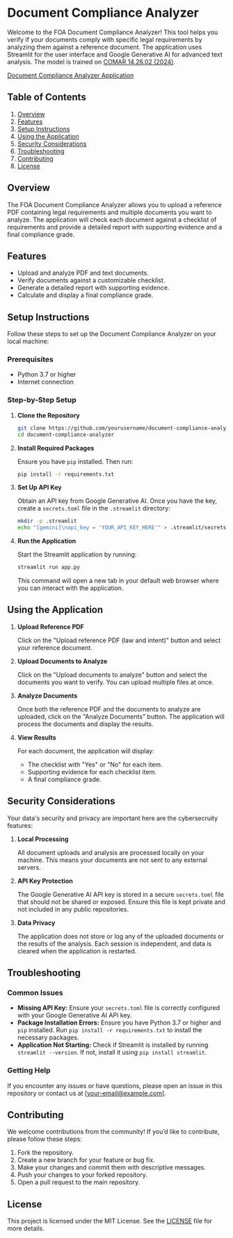 # Document Compliance Analyzer

Welcome to the FOA Document Compliance Analyzer! This tool helps you verify if your documents comply with specific legal requirements by analyzing them against a reference document. The application uses Streamlit for the user interface and Google Generative AI for advanced text analysis. The model is trained on [COMAR 14.26.02 (2024)](https://github.com/MEADecarb/FOAChat/blob/main/COMAR%2014.26.02%20%20Green%20Building%20Tax%20Credit%20Program.md).


[Document Compliance Analyzer Application](https://foachat-dgfkxcc5krd8euggnowlkg.streamlit.app/)


## Table of Contents

1. [Overview](#overview)
2. [Features](#features)
3. [Setup Instructions](#setup-instructions)
4. [Using the Application](#using-the-application)
5. [Security Considerations](#security-considerations)
6. [Troubleshooting](#troubleshooting)
7. [Contributing](#contributing)
8. [License](#license)

## Overview

The FOA Document Compliance Analyzer allows you to upload a reference PDF containing legal requirements and multiple documents you want to analyze. The application will check each document against a checklist of requirements and provide a detailed report with supporting evidence and a final compliance grade.

## Features

- Upload and analyze PDF and text documents.
- Verify documents against a customizable checklist.
- Generate a detailed report with supporting evidence.
- Calculate and display a final compliance grade.

## Setup Instructions

Follow these steps to set up the Document Compliance Analyzer on your local machine:

### Prerequisites

- Python 3.7 or higher
- Internet connection

### Step-by-Step Setup

1. **Clone the Repository**
   
   ```bash
   git clone https://github.com/yourusername/document-compliance-analyzer.git
   cd document-compliance-analyzer
   ```

2. **Install Required Packages**

   Ensure you have `pip` installed. Then run:

   ```bash
   pip install -r requirements.txt
   ```

3. **Set Up API Key**

   Obtain an API key from Google Generative AI. Once you have the key, create a `secrets.toml` file in the `.streamlit` directory:

   ```bash
   mkdir -p .streamlit
   echo "[gemini]\napi_key = 'YOUR_API_KEY_HERE'" > .streamlit/secrets.toml
   ```

4. **Run the Application**

   Start the Streamlit application by running:

   ```bash
   streamlit run app.py
   ```

   This command will open a new tab in your default web browser where you can interact with the application.

## Using the Application

1. **Upload Reference PDF**

   Click on the "Upload reference PDF (law and intent)" button and select your reference document.

2. **Upload Documents to Analyze**

   Click on the "Upload documents to analyze" button and select the documents you want to verify. You can upload multiple files at once.

3. **Analyze Documents**

   Once both the reference PDF and the documents to analyze are uploaded, click on the "Analyze Documents" button. The application will process the documents and display the results.

4. **View Results**

   For each document, the application will display:
   - The checklist with "Yes" or "No" for each item.
   - Supporting evidence for each checklist item.
   - A final compliance grade.

## Security Considerations

Your data's security and privacy are important here are the cybersecruity features:

1. **Local Processing**

   All document uploads and analysis are processed locally on your machine. This means your documents are not sent to any external servers.

2. **API Key Protection**

   The Google Generative AI API key is stored in a secure `secrets.toml` file that should not be shared or exposed. Ensure this file is kept private and not included in any public repositories.

3. **Data Privacy**

   The application does not store or log any of the uploaded documents or the results of the analysis. Each session is independent, and data is cleared when the application is restarted.

## Troubleshooting

### Common Issues

- **Missing API Key:** Ensure your `secrets.toml` file is correctly configured with your Google Generative AI API key.
- **Package Installation Errors:** Ensure you have Python 3.7 or higher and `pip` installed. Run `pip install -r requirements.txt` to install the necessary packages.
- **Application Not Starting:** Check if Streamlit is installed by running `streamlit --version`. If not, install it using `pip install streamlit`.

### Getting Help

If you encounter any issues or have questions, please open an issue in this repository or contact us at [your-email@example.com].

## Contributing

We welcome contributions from the community! If you’d like to contribute, please follow these steps:

1. Fork the repository.
2. Create a new branch for your feature or bug fix.
3. Make your changes and commit them with descriptive messages.
4. Push your changes to your forked repository.
5. Open a pull request to the main repository.

## License

This project is licensed under the MIT License. See the [LICENSE](LICENSE) file for more details.

